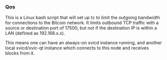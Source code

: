 ### Qos ###

This is a Linux bash script that will set up tc to limit the outgoing bandwidth for connections to the Bitcoin network. It limits outbound TCP traffic with a source or destination port of 17500, but not if the destination IP is within a LAN (defined as 192.168.x.x).

This means one can have an always-on xvicd instance running, and another local xvicd/xvic-qt instance which connects to this node and receives blocks from it.
